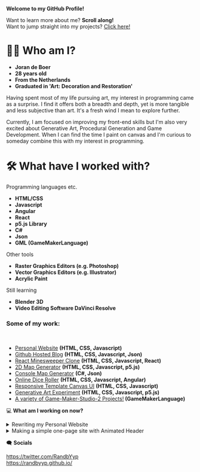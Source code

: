 **Welcome to my GitHub Profile!**

Want to learn more about me? **Scroll along!**<br/>
Want to jump straight into my projects? [Click here!](#some-of-my-work)

# 🧔🏼 Who am I?

- **Joran de Boer**
- **28 years old**
- **From the Netherlands**
- **Graduated in 'Art: Decoration and Restoration'**

Having spent most of my life pursuing art, my interest in programming came as a surprise. I find it offers both a breadth and depth, yet is more tangible and less subjective than art. It's a fresh wind I mean to explore further.

Currently, I am focused on improving my front-end skills but I'm also very excited about Generative Art, Procedural Generation and Game Development. When I can find the time I paint on canvas and I'm curious to someday combine this with my interest in programming.

# 🛠️ What have I worked with?

Programming languages etc.

- **HTML/CSS**
- **Javascript**
- **Angular**
- **React**
- **p5.js Library**
- **C#**
- **Json**
- **GML (GameMakerLanguage)**

Other tools

- **Raster Graphics Editors (e.g. Photoshop)**
- **Vector Graphics Editors (e.g. Illustrator)**
- **Acrylic Paint**

Still learning

- **Blender 3D** 
- **Video Editing Software DaVinci Resolve**
 
### Some of my work:
  <br>
  <ul>
    <li><a href="https://randbyyp.github.io/">Personal Website</a> <b>(HTML, CSS, Javascript)</b></li>
    <li><a href="https://randbyyp.github.io/Github-Hosted-Blog/">Github Hosted Blog</a> <b>(HTML, CSS, Javascript, Json)</b></li>
    <li><a href="https://randbyyp.github.io/React-Minesweeper/">React Minesweeper Clone</a> <b>(HTML, CSS, Javascript, React)</b></li>
    <li><a href="https://randbyyp.github.io/MapGen-Gold/">2D Map Generator</a> <b>(HTML, CSS, Javascript, p5.js)</b></li>
    <li><a href="https://github.com/RanDByyp/MapGen-Bronze">Console Map Generator</a> <b>(C#, Json)</b></li>
    <li><a href="https://randbyyp.github.io/Dice-Roller/">Online Dice Roller</a> <b>(HTML, CSS, Javascript, Angular)</b></li>
    <li><a href="https://randbyyp.github.io/Responsive-Template-Canvas-UI/">Responsive Template Canvas UI</a> <b>(HTML, CSS, Javascript)</b></li>
    <li><a href="https://github.com/RanDByyp/Generation-Station-Random-Walker">Generative Art Experiment</a> <b>(HTML, CSS, Javascript, p5.js)</b></li>
    <li><a href="https://randatabase.itch.io/">A variety of Game-Maker-Studio-2 Projects!</a><b> (GameMakerLanguage)</b></li>
  </ul>

💻 **What am I working on now?**

<details><summary>Rewriting my Personal Website</summary>
<p>
  
When I first made my website I meant to create something quick and simple so I could have a place to represent myself and my projects. Now that I've had some time to think about how I want to use my website I think it's time for a change! 

Currently I'm still doing some tests and am figuring out what the 'best-way' is to set it up. I'm considering using React. I'm not sure whether this is a conventional choice or not, but I definitely want to improve my React skills and it seems like a fun experiment! 

Nonetheless, I mean to keep it simple. The site should display an overview of my projects and their information/links, of course a small introduction about myself and a blog which I will use to discuss the development process of my projects.

</p>
</details>

<details><summary>Making a simple one-page site with Animated Header</summary>
<p>

My brother and his roommate approached me to build them a webpage for their campaign of keeping our hometown clean! 

The site will be fairly simple and minimal. It will display some information about the campaign and have a animated header, using SVGs. 

Working on these animations is new and exciting and making the SVGs is easier then I expected! I'm looking forward to improve my CSS animation skills and perhaps use it to make some artistic creations with. I'll definitely be adding some small animations to my own website's redesign to spice up the UI!

</p>
</details>

🗨️ **Socials**

https://twitter.com/RandbYyp<br/>https://randbyyp.github.io/
